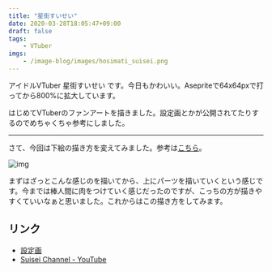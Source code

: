 ```yaml
---
title: "星街すいせい"
date: 2020-03-28T18:05:47+09:00
draft: false
tags:
    - VTuber
imgs:
    - /image-blog/images/hosimati_suisei.png
---
```


アイドルVTuber 星街すいせい です。今日もかわいい。Asepriteで64x64pxで打ってから800%に拡大しています。

はじめてVTuberのファンアートを描きました。設定画とかが公開されてたりするのでめちゃくちゃ参考にしました。  

---

さて、今回は下絵の描き方を変えてみました。参考は[こちら](https://note.com/ari_ori/n/nde7cc2053831)。

![img](/image-blog/images/hosimati_suisei_draft.png#center)

まずはざっとこんな感じのを描いてから、上にパーツを描いていくという感じです。今までは棒人間に肉をつけていく感じだったのですが、こっちの方が描きやすくていいなぁと思いました。これからはこの描き方をしてみます。

## リンク
- [設定画](https://twitter.com/_17meisai23/status/1201868401884352518)
- [Suisei Channel - YouTube](https://www.youtube.com/channel/UC5CwaMl1eIgY8h02uZw7u8A/)